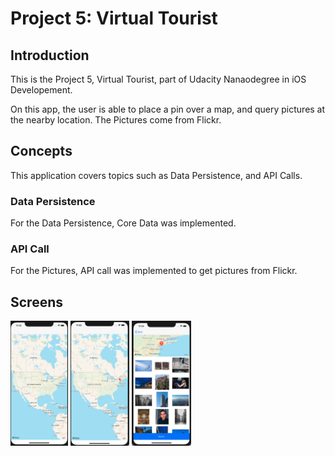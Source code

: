 <h1>Project 5: Virtual Tourist</h1>

<h2>Introduction</h2>
<p>This is the Project 5, Virtual Tourist, part of Udacity Nanaodegree in iOS Developement.</p>
<p>On this app, the user is able to place a pin over a map, and query pictures at the nearby location. The Pictures come from Flickr.</p>

<h2>Concepts</h2>
<p>This application covers topics such as Data Persistence, and API Calls.</p>


<h3>Data Persistence</h3>
<p>For the Data Persistence, Core Data was implemented.</p>

<h3>API Call</h3>
<p>For the Pictures, API call was implemented to get pictures from Flickr.</p>

<h2>Screens</h2>
<div>
  <img src="AppScreenShots/Map_1.png" height="200">
  <img src="AppScreenShots/DropPin_2.png" height="200">
  <img src="AppScreenShots/Pictures_3.png" height="200">
</div>
